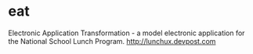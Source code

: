 # eat
Electronic Application Transformation - a model electronic application for the National School Lunch Program.  http://lunchux.devpost.com

